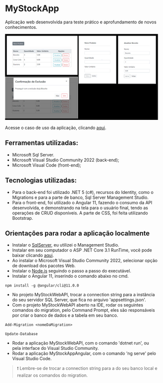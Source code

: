 # MyStockApp

Aplicação web desenvolvida para teste prático e aprofundamento de novos conhecimentos.

![ScreenshotsMyStockApp](https://github.com/joosephlr/MyStockApp/blob/main/ScreenshotApp.png)

Acesse o caso de uso da aplicação, clicando [aqui](https://github.com/joosephlr/MyStockApp/blob/main/CasosdeUso-AppMyStock.png).

## Ferramentas utilizadas: 

- Microsoft Sql Server.
- Microsoft Visual Studio Community 2022 (back-end); 
- Microsoft Visual Code (front-end);

## Tecnologias utilizadas:

- Para o back-end foi utilizado .NET 5 (c#), recursos do Identity, como o Migrations e para a parte de banco, Sql Server Management Studio.
- Para o front-end, foi utilizado o Angular 11, fazendo o consumo da API desenvolvida, e demonstrando na tela para o usuário final, tendo as operações de CRUD disponíveis. A parte de CSS, foi feita utilizando Bootstrap.

## Orientações para rodar a aplicação localmente

- Instalar o [SqlServer](https://www.microsoft.com/pt-br/sql-server/sql-server-downloads), eu utilizei o Management Studio.
- Instalar em seu computador o ASP .NET Core 3.1 RunTime, você pode baixar clicando [aqui](https://dotnet.microsoft.com/download/dotnet/thank-you/runtime-aspnetcore-3.1.21-windows-hosting-bundle-installer).
- Ao instalar o Microsoft Visual Studio Community 2022, selecionar opção de download dos pacotes Web.
- Instalar o [Node.js](https://nodejs.org/en/download/) seguindo o passo a passo do executável.
- Instalar o Angular 11, inserindo o comando abaixo no cmd.
```
npm install -g @angular/cli@11.0.0
```
- No projeto MyStockWebAPI, trocar a connection string para a instância do seu servidor SQL Server, que fica no arquivo 'appsettings.json'.
- Com o projeto MyStockWebAPI aberto na IDE, rodar os seguintes comandos do migration, pelo Command Prompt, eles são responsáveis por criar o banco de dados e a tabela em seu banco. 
```
Add-Migration <nomeDaMigration>
```

```
Update-Database
```
- Rodar a aplicação MyStockWebAPI, com o comando 'dotnet run', ou pela interface do Visual Studio Community.
- Rodar a aplicação MyStockAppAngular, com o comando 'ng serve' pelo Visual Studio Code.
  
> :exclamation: Lembre-se de trocar a connection string para a do seu banco local e realizar os comandos do migration.
